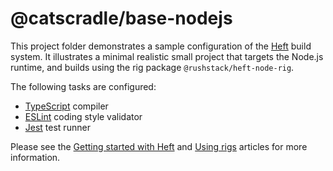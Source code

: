 # @catscradle/base-nodejs

This project folder demonstrates a sample configuration of the
[Heft](https://www.npmjs.com/package/@rushstack/heft) build system. It
illustrates a minimal realistic small project that targets the Node.js runtime,
and builds using the rig package `@rushstack/heft-node-rig`.

The following tasks are configured:

- [TypeScript](https://rushstack.io/pages/heft_tasks/typescript/) compiler
- [ESLint](https://rushstack.io/pages/heft_tasks/eslint/) coding style validator
- [Jest](https://rushstack.io/pages/heft_tasks/jest/) test runner

Please see the
[Getting started with Heft](https://rushstack.io/pages/heft_tutorials/getting_started/)
and [Using rigs](https://rushstack.io/pages/heft/rig_packages/) articles for
more information.

